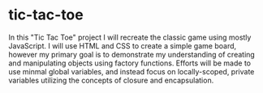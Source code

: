 # tic-tac-toe

In this "Tic Tac Toe" project I will recreate the classic game using mostly JavaScript. I will use HTML and CSS to create a simple game board, however my primary goal is to demonstrate my understanding of creating and manipulating objects using factory functions. Efforts will be made to use minmal global variables, and instead focus on locally-scoped, private variables utilizing the concepts of closure and encapsulation.